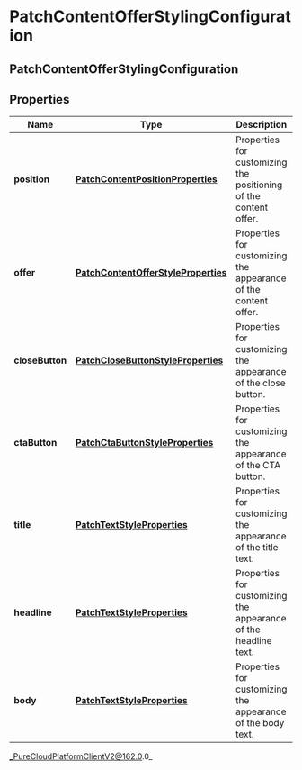 # PatchContentOfferStylingConfiguration

## PatchContentOfferStylingConfiguration

## Properties

|Name | Type | Description | Notes|
|------------ | ------------- | ------------- | -------------|
| **position** | [**PatchContentPositionProperties**](PatchContentPositionProperties) | Properties for customizing the positioning of the content offer. | [optional] |
| **offer** | [**PatchContentOfferStyleProperties**](PatchContentOfferStyleProperties) | Properties for customizing the appearance of the content offer. | [optional] |
| **closeButton** | [**PatchCloseButtonStyleProperties**](PatchCloseButtonStyleProperties) | Properties for customizing the appearance of the close button. | [optional] |
| **ctaButton** | [**PatchCtaButtonStyleProperties**](PatchCtaButtonStyleProperties) | Properties for customizing the appearance of the CTA button. | [optional] |
| **title** | [**PatchTextStyleProperties**](PatchTextStyleProperties) | Properties for customizing the appearance of the title text. | [optional] |
| **headline** | [**PatchTextStyleProperties**](PatchTextStyleProperties) | Properties for customizing the appearance of the headline text. | [optional] |
| **body** | [**PatchTextStyleProperties**](PatchTextStyleProperties) | Properties for customizing the appearance of the body text. | [optional] |



_PureCloudPlatformClientV2@162.0.0_
